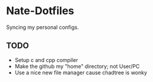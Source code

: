 # Nate-Dotfiles

Syncing my personal configs.

## TODO

- Setup c and cpp compiler
- Make the github my "home" directory; not User/PC
- Use a nice new file manager cause chadtree is wonky
